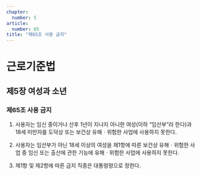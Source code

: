 ```yaml
---
chapter:
  number: 5
article:
  number: 65
title: "제65조 사용 금지"
---
```

# 근로기준법

## 제5장 여성과 소년

### 제65조 사용 금지

1. 사용자는 임신 중이거나 산후 1년이 지나지 아니한 여성(이하 “임산부”라 한다)과 18세 미만자를 도덕상 또는 보건상 유해ㆍ위험한 사업에 사용하지 못한다.

2. 사용자는 임산부가 아닌 18세 이상의 여성을 제1항에 따른 보건상 유해ㆍ위험한 사업 중 임신 또는 출산에 관한 기능에 유해ㆍ위험한 사업에 사용하지 못한다.

3. 제1항 및 제2항에 따른 금지 직종은 대통령령으로 정한다.
